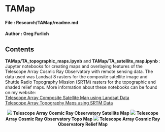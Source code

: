 # TAMap

#### File : Research/TAMap/readme.md
#### Author : Greg Furlich

## Contents ##

**TAMap/TA_topographic_maps.ipynb** and **TAMap/TA_satellite_map.ipynb** : Jupyter notebooks for creating maps and overlaying features of the Telescope Array Cosmic Ray Observatory with remote sensing data. The data used was Landsat 8 rasters for the composite satellite image and Shuttle Radio Topography Mission (SRTM) rasters for the topographic and shaded relief maps. More information about these notebooks can be found on my website:<br>
[Telescope Array Composite Satellite Map using Landsat Data](https://gregfurlich.com/posts/telescope-array-satellite-map.html)<br>
[Telescope Array Topography Maps using SRTM Data](https://gregfurlich.com/posts/telescope-array-topography-maps.html)

<p align="center">
    <img src="https://github.com/gfurlich/Research/blob/master/TAMap/ta_map.png">
    <b>Telescope Array Cosmic Ray Observatory Satellite Map</b>
    <img src="https://github.com/gfurlich/Research/blob/master/TAMap/ta_topo.png">
    <b>Telescope Array Cosmic Ray Observatory Topo Map</b>
    <img src="https://github.com/gfurlich/Research/blob/master/TAMap/ta_relief.png">
    <b>Telescope Array Cosmic Ray Observatory Relief Map</b>
</p>
